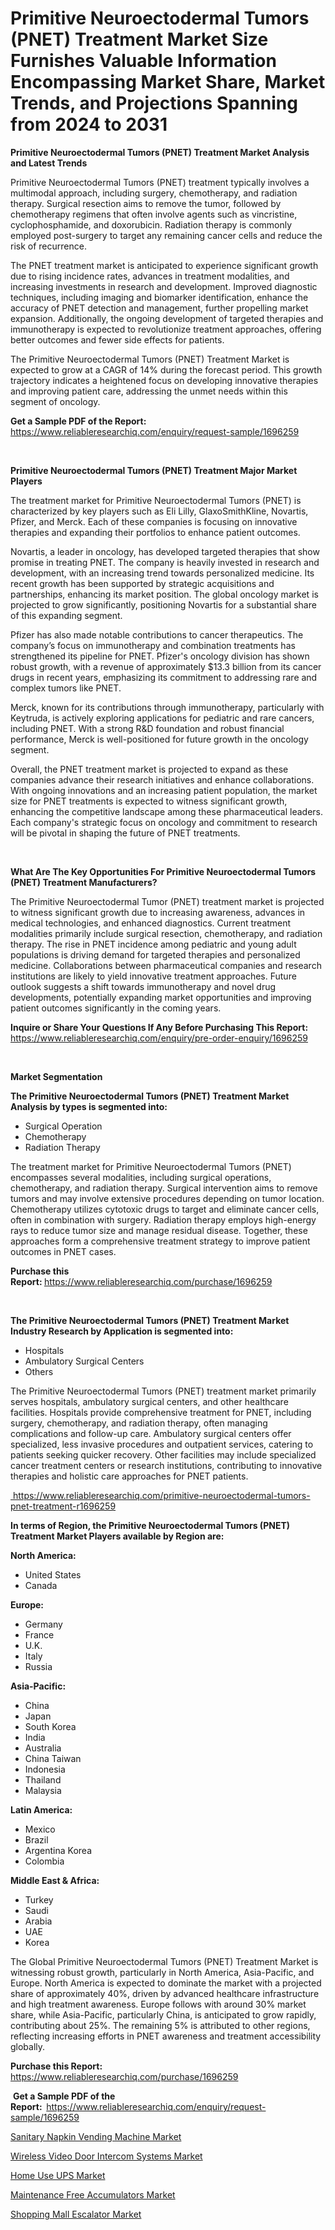 <p><h1>Primitive Neuroectodermal Tumors (PNET) Treatment Market Size Furnishes Valuable Information Encompassing Market Share, Market Trends, and Projections Spanning from 2024 to 2031</h1></p><p><strong>Primitive Neuroectodermal Tumors (PNET) Treatment Market Analysis and Latest Trends</strong></p>
<p><p>Primitive Neuroectodermal Tumors (PNET) treatment typically involves a multimodal approach, including surgery, chemotherapy, and radiation therapy. Surgical resection aims to remove the tumor, followed by chemotherapy regimens that often involve agents such as vincristine, cyclophosphamide, and doxorubicin. Radiation therapy is commonly employed post-surgery to target any remaining cancer cells and reduce the risk of recurrence.</p><p>The PNET treatment market is anticipated to experience significant growth due to rising incidence rates, advances in treatment modalities, and increasing investments in research and development. Improved diagnostic techniques, including imaging and biomarker identification, enhance the accuracy of PNET detection and management, further propelling market expansion. Additionally, the ongoing development of targeted therapies and immunotherapy is expected to revolutionize treatment approaches, offering better outcomes and fewer side effects for patients.</p><p>The Primitive Neuroectodermal Tumors (PNET) Treatment Market is expected to grow at a CAGR of 14% during the forecast period. This growth trajectory indicates a heightened focus on developing innovative therapies and improving patient care, addressing the unmet needs within this segment of oncology.</p></p>
<p><strong>Get a Sample PDF of the Report:&nbsp;</strong> <a href="https://www.reliableresearchiq.com/enquiry/request-sample/1696259?utm_campaign=1608&utm_medium=2&utm_source=Github&utm_content=ia&utm_term=19102024&utm_id=primitive-neuroectodermal-tumors-pnet-treatment">https://www.reliableresearchiq.com/enquiry/request-sample/1696259</a></p>
<p>&nbsp;</p>
<p><strong>Primitive Neuroectodermal Tumors (PNET) Treatment Major Market Players</strong></p>
<p><p>The treatment market for Primitive Neuroectodermal Tumors (PNET) is characterized by key players such as Eli Lilly, GlaxoSmithKline, Novartis, Pfizer, and Merck. Each of these companies is focusing on innovative therapies and expanding their portfolios to enhance patient outcomes.</p><p>Novartis, a leader in oncology, has developed targeted therapies that show promise in treating PNET. The company is heavily invested in research and development, with an increasing trend towards personalized medicine. Its recent growth has been supported by strategic acquisitions and partnerships, enhancing its market position. The global oncology market is projected to grow significantly, positioning Novartis for a substantial share of this expanding segment.</p><p>Pfizer has also made notable contributions to cancer therapeutics. The company’s focus on immunotherapy and combination treatments has strengthened its pipeline for PNET. Pfizer's oncology division has shown robust growth, with a revenue of approximately $13.3 billion from its cancer drugs in recent years, emphasizing its commitment to addressing rare and complex tumors like PNET.</p><p>Merck, known for its contributions through immunotherapy, particularly with Keytruda, is actively exploring applications for pediatric and rare cancers, including PNET. With a strong R&D foundation and robust financial performance, Merck is well-positioned for future growth in the oncology segment.</p><p>Overall, the PNET treatment market is projected to expand as these companies advance their research initiatives and enhance collaborations. With ongoing innovations and an increasing patient population, the market size for PNET treatments is expected to witness significant growth, enhancing the competitive landscape among these pharmaceutical leaders. Each company's strategic focus on oncology and commitment to research will be pivotal in shaping the future of PNET treatments.</p></p>
<p>&nbsp;</p>
<p><strong>What Are The Key Opportunities For Primitive Neuroectodermal Tumors (PNET) Treatment Manufacturers?</strong></p>
<p><p>The Primitive Neuroectodermal Tumor (PNET) treatment market is projected to witness significant growth due to increasing awareness, advances in medical technologies, and enhanced diagnostics. Current treatment modalities primarily include surgical resection, chemotherapy, and radiation therapy. The rise in PNET incidence among pediatric and young adult populations is driving demand for targeted therapies and personalized medicine. Collaborations between pharmaceutical companies and research institutions are likely to yield innovative treatment approaches. Future outlook suggests a shift towards immunotherapy and novel drug developments, potentially expanding market opportunities and improving patient outcomes significantly in the coming years.</p></p>
<p><strong>Inquire or Share Your Questions If Any Before Purchasing This Report:</strong> <a href="https://www.reliableresearchiq.com/enquiry/pre-order-enquiry/1696259?utm_campaign=1608&utm_medium=2&utm_source=Github&utm_content=ia&utm_term=19102024&utm_id=primitive-neuroectodermal-tumors-pnet-treatment">https://www.reliableresearchiq.com/enquiry/pre-order-enquiry/1696259</a></p>
<p>&nbsp;</p>
<p><strong>Market Segmentation</strong></p>
<p><strong>The Primitive Neuroectodermal Tumors (PNET) Treatment Market Analysis by types is segmented into:</strong></p>
<p><ul><li>Surgical Operation</li><li>Chemotherapy</li><li>Radiation Therapy</li></ul></p>
<p><p>The treatment market for Primitive Neuroectodermal Tumors (PNET) encompasses several modalities, including surgical operations, chemotherapy, and radiation therapy. Surgical intervention aims to remove tumors and may involve extensive procedures depending on tumor location. Chemotherapy utilizes cytotoxic drugs to target and eliminate cancer cells, often in combination with surgery. Radiation therapy employs high-energy rays to reduce tumor size and manage residual disease. Together, these approaches form a comprehensive treatment strategy to improve patient outcomes in PNET cases.</p></p>
<p><strong>Purchase this Report:&nbsp;</strong><a href="https://www.reliableresearchiq.com/purchase/1696259?utm_campaign=1608&utm_medium=2&utm_source=Github&utm_content=ia&utm_term=19102024&utm_id=primitive-neuroectodermal-tumors-pnet-treatment">https://www.reliableresearchiq.com/purchase/1696259</a></p>
<p>&nbsp;</p>
<p><strong>The Primitive Neuroectodermal Tumors (PNET) Treatment Market Industry Research by Application is segmented into:</strong></p>
<p><ul><li>Hospitals</li><li>Ambulatory Surgical Centers</li><li>Others</li></ul></p>
<p><p>The Primitive Neuroectodermal Tumors (PNET) treatment market primarily serves hospitals, ambulatory surgical centers, and other healthcare facilities. Hospitals provide comprehensive treatment for PNET, including surgery, chemotherapy, and radiation therapy, often managing complications and follow-up care. Ambulatory surgical centers offer specialized, less invasive procedures and outpatient services, catering to patients seeking quicker recovery. Other facilities may include specialized cancer treatment centers or research institutions, contributing to innovative therapies and holistic care approaches for PNET patients.</p></p>
<p><a href="https://www.reliableresearchiq.com/primitive-neuroectodermal-tumors-pnet-treatment-r1696259?utm_campaign=1608&utm_medium=2&utm_source=Github&utm_content=ia&utm_term=19102024&utm_id=primitive-neuroectodermal-tumors-pnet-treatment">&nbsp;https://www.reliableresearchiq.com/primitive-neuroectodermal-tumors-pnet-treatment-r1696259</a></p>
<p><strong>In terms of Region, the Primitive Neuroectodermal Tumors (PNET) Treatment Market Players available by Region are:</strong></p>
<p>
    <p> <strong> North America: </strong>
        <ul>
            <li>United States</li>
            <li>Canada</li>
        </ul>
        </p> 
    <p> <strong> Europe: </strong>
        <ul>
            <li>Germany</li>
            <li>France</li>
            <li>U.K.</li>
            <li>Italy</li>
            <li>Russia</li>
        </ul>
        </p> 
    <p> <strong> Asia-Pacific: </strong>
        <ul>
            <li>China</li>
            <li>Japan</li>
            <li>South Korea</li>
            <li>India</li>
            <li>Australia</li>
            <li>China Taiwan</li>
            <li>Indonesia</li>
            <li>Thailand</li>
            <li>Malaysia</li>
        </ul>
        </p> 
    <p> <strong> Latin America: </strong>
        <ul>
            <li>Mexico</li>
            <li>Brazil</li>
            <li>Argentina Korea</li>
            <li>Colombia</li>
        </ul>
        </p> 
    <p> <strong> Middle East & Africa: </strong>
        <ul>
            <li>Turkey</li>
            <li>Saudi</li>
            <li>Arabia</li>
            <li>UAE</li>
            <li>Korea</li>
        </ul>
    </p>
    </p>
<p><p>The Global Primitive Neuroectodermal Tumors (PNET) Treatment Market is witnessing robust growth, particularly in North America, Asia-Pacific, and Europe. North America is expected to dominate the market with a projected share of approximately 40%, driven by advanced healthcare infrastructure and high treatment awareness. Europe follows with around 30% market share, while Asia-Pacific, particularly China, is anticipated to grow rapidly, contributing about 25%. The remaining 5% is attributed to other regions, reflecting increasing efforts in PNET awareness and treatment accessibility globally.</p></p>
<p><strong>Purchase this Report: </strong><a href="https://www.reliableresearchiq.com/purchase/1696259?utm_campaign=1608&utm_medium=2&utm_source=Github&utm_content=ia&utm_term=19102024&utm_id=primitive-neuroectodermal-tumors-pnet-treatment">https://www.reliableresearchiq.com/purchase/1696259</a></p>
<p>&nbsp;<strong>Get a Sample PDF of the Report:&nbsp;&nbsp;</strong><a href="https://www.reliableresearchiq.com/enquiry/request-sample/1696259?utm_campaign=1608&utm_medium=2&utm_source=Github&utm_content=ia&utm_term=19102024&utm_id=primitive-neuroectodermal-tumors-pnet-treatment">https://www.reliableresearchiq.com/enquiry/request-sample/1696259</a></p>
<p><strong></strong></p>
<p><p><a href="https://github.com/DianaWilson796/Market-Research-Report-List-1/blob/main/sanitary-napkin-vending-machine-market.md?utm_campaign=1608&utm_medium=2&utm_source=Github&utm_content=ia&utm_term=19102024&utm_id=primitive-neuroectodermal-tumors-pnet-treatment">Sanitary Napkin Vending Machine Market</a></p><p><a href="https://www.linkedin.com/pulse/wireless-video-door-intercom-systems-market-trends-a6unc?utm_campaign=1608&utm_medium=2&utm_source=Github&utm_content=ia&utm_term=19102024&utm_id=primitive-neuroectodermal-tumors-pnet-treatment">Wireless Video Door Intercom Systems Market</a></p><p><a href="https://www.linkedin.com/pulse/competitive-intelligence-home-use-ups-market-key-players-strategies-ye6hc?utm_campaign=1608&utm_medium=2&utm_source=Github&utm_content=ia&utm_term=19102024&utm_id=primitive-neuroectodermal-tumors-pnet-treatment">Home Use UPS Market</a></p><p><a href="https://www.linkedin.com/pulse/maintenance-free-accumulators-market-refracting-trends-consumer-benyc?utm_campaign=1608&utm_medium=2&utm_source=Github&utm_content=ia&utm_term=19102024&utm_id=primitive-neuroectodermal-tumors-pnet-treatment">Maintenance Free Accumulators Market</a></p><p><a href="https://www.linkedin.com/pulse/deep-dive-shopping-mall-escalator-market-itstrends-segmentation-qrktc?utm_campaign=1608&utm_medium=2&utm_source=Github&utm_content=ia&utm_term=19102024&utm_id=primitive-neuroectodermal-tumors-pnet-treatment">Shopping Mall Escalator Market</a></p></p>